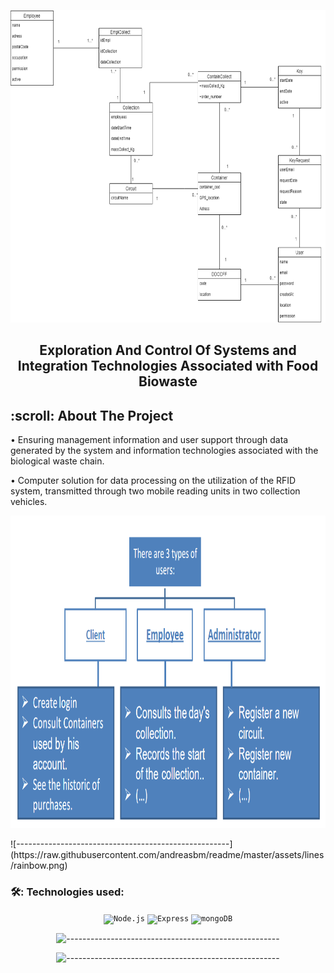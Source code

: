 <p align="center"> 
  <img src="image/classDiagram.png" alt="Class Diagram" width="635px" height="500px">
</p>
<h2 align="center">  Exploration And Control Of Systems and Integration Technologies Associated with Food Biowaste  </h2>

<h2 id="table-of-contents"> :scroll:  About The Project</h2>
<p>• Ensuring management information and user support through data generated by the system and information technologies associated with the biological waste chain.</p>
<p>• Computer solution for data processing on the utilization of the RFID system, transmitted through two mobile reading units in two collection vehicles.</p>
<p align="center"> 
  <img src="image/Users Analysis.png" alt="Class Diagram" width="635px" height="500px">
</p>
![-----------------------------------------------------](https://raw.githubusercontent.com/andreasbm/readme/master/assets/lines/rainbow.png)

<h3 id="about-the-project"> 🛠️: Technologies used: </h3>
<div align="center">
<div align="center">
	<code><img width="50" src="https://user-images.githubusercontent.com/25181517/183568594-85e280a7-0d7e-4d1a-9028-c8c2209e073c.png" alt="Node.js" title="Node.js"/></code>
	<code><img width="50" src="https://user-images.githubusercontent.com/25181517/183859966-a3462d8d-1bc7-4880-b353-e2cbed900ed6.png" alt="Express" title="Express"/></code>
	<code><img width="50" src="https://user-images.githubusercontent.com/25181517/182884177-d48a8579-2cd0-447a-b9a6-ffc7cb02560e.png" alt="mongoDB" title="mongoDB"/></code>
</div>


![-----------------------------------------------------](https://raw.githubusercontent.com/andreasbm/readme/master/assets/lines/rainbow.png)


![-----------------------------------------------------](https://raw.githubusercontent.com/andreasbm/readme/master/assets/lines/rainbow.png)

